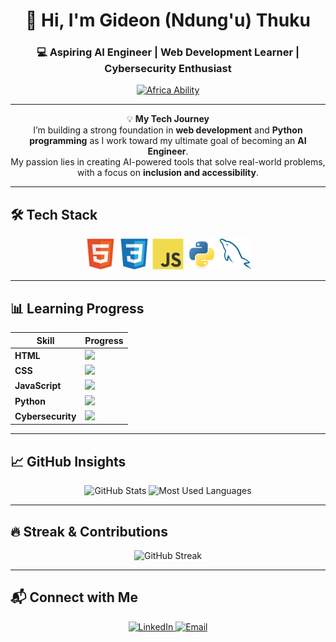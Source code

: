 <h1 align="center">👋 Hi, I'm Gideon (Ndung'u) Thuku</h1>
<h3 align="center">💻 Aspiring AI Engineer | Web Development Learner | Cybersecurity Enthusiast</h3>

<p align="center">
  <a href="https://www.africaability.org" target="_blank">
    <img src="https://img.shields.io/badge/AfricaAbility.org-%23DC5100?style=for-the-badge&logo=google-chrome&logoColor=white" alt="Africa Ability">
  </a>
</p>

---

<div align="center">
  
💡 **My Tech Journey**  
I’m building a strong foundation in **web development** and **Python programming** as I work toward my ultimate goal of becoming an **AI Engineer**.  
My passion lies in creating AI-powered tools that solve real-world problems, with a focus on **inclusion and accessibility**.  

</div>

---

## 🛠 Tech Stack

<div align="center">
  <img src="https://raw.githubusercontent.com/devicons/devicon/master/icons/html5/html5-original.svg" width="50" alt="HTML5"/>
  <img src="https://raw.githubusercontent.com/devicons/devicon/master/icons/css3/css3-original.svg" width="50" alt="CSS3"/>
  <img src="https://raw.githubusercontent.com/devicons/devicon/master/icons/javascript/javascript-original.svg" width="50" alt="JavaScript"/>
  <img src="https://raw.githubusercontent.com/devicons/devicon/master/icons/python/python-original.svg" width="50" alt="Python"/>
  <img src="https://raw.githubusercontent.com/devicons/devicon/master/icons/mysql/mysql-original.svg" width="50" alt="MySQL"/>
</div>

---

## 📊 Learning Progress

<div align="center">

| Skill           | Progress |
|-----------------|----------|
| **HTML**        | <img src="https://progress-bar.dev/60/?title=60%25&width=200&color=ff5722"> |
| **CSS**         | <img src="https://progress-bar.dev/50/?title=50%25&width=200&color=2196f3"> |
| **JavaScript**  | <img src="https://progress-bar.dev/5/?title=5%25&width=200&color=f0db4f"> |
| **Python**      | <img src="https://progress-bar.dev/50/?title=50%25&width=200&color=3776ab"> |
| **Cybersecurity**| <img src="https://progress-bar.dev/5/?title=5%25&width=200&color=9c27b0"> |

</div>

---

## 📈 GitHub Insights

<div align="center">
  <img src="https://github-profile-summary-cards.vercel.app/api/cards/stats?username=GideonThuku&theme=tokyonight" alt="GitHub Stats" width="45%"/> 
  <img src="https://github-profile-summary-cards.vercel.app/api/cards/most-commit-language?username=GideonThuku&theme=tokyonight" alt="Most Used Languages" width="45%"/>
</div>

---

## 🔥 Streak & Contributions

<div align="center">
  <img src="https://github-readme-streak-stats.herokuapp.com?user=GideonThuku&theme=tokyonight&hide_border=true" alt="GitHub Streak"/>
</div>

---

## 📬 Connect with Me  

<div align="center">
  <a href="https://www.linkedin.com/in/gideon-thuku-51096580" target="_blank">
    <img src="https://img.shields.io/badge/LinkedIn-%230077B5?style=for-the-badge&logo=linkedin&logoColor=white" alt="LinkedIn">
  </a>
  <a href="mailto:gideon@africaability.org">
    <img src="https://img.shields.io/badge/Email-gideon@africaability.org-%23EA4335?style=for-the-badge&logo=gmail&logoColor=white" alt="Email">
  </a>
</div>
